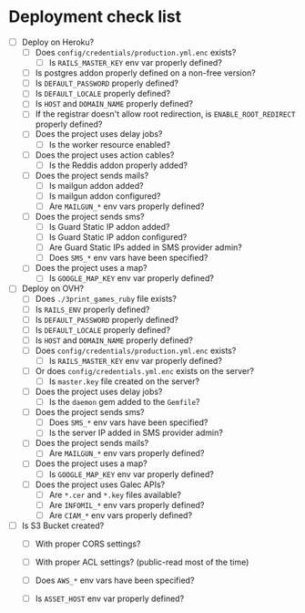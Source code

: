 # Deployment check list

- [ ] Deploy on Heroku?
  - [ ] Does `config/credentials/production.yml.enc` exists?
    - [ ] Is `RAILS_MASTER_KEY` env var properly defined?
  - [ ] Is postgres addon properly defined on a non-free version?
  - [ ] Is `DEFAULT_PASSWORD` properly defined?
  - [ ] Is `DEFAULT_LOCALE` properly defined?
  - [ ] Is `HOST` and `DOMAIN_NAME` properly defined?
  - [ ] If the registrar doesn't allow root redirection, is `ENABLE_ROOT_REDIRECT` properly defined?
  - [ ] Does the project uses delay jobs?
    - [ ] Is the worker resource enabled?
  - [ ] Does the project uses action cables?
    - [ ] Is the Reddis addon properly added?
  - [ ] Does the project sends mails?
    - [ ] Is mailgun addon added?
    - [ ] Is mailgun addon configured?
    - [ ] Are `MAILGUN_*` env vars properly defined?
  - [ ] Does the project sends sms?
    - [ ] Is Guard Static IP addon added?
    - [ ] Is Guard Static IP addon configured?
    - [ ] Are Guard Static IPs added in SMS provider admin?
    - [ ] Does `SMS_*` env vars have been specified?
  - [ ] Does the project uses a map?
    - [ ] Is `GOOGLE_MAP_KEY` env var properly defined?

- [ ] Deploy on OVH?
  - [ ] Does `./3print_games_ruby` file exists?
  - [ ] Is `RAILS_ENV` properly defined?
  - [ ] Is `DEFAULT_PASSWORD` properly defined?
  - [ ] Is `DEFAULT_LOCALE` properly defined?
  - [ ] Is `HOST` and `DOMAIN_NAME` properly defined?
  - [ ] Does `config/credentials/production.yml.enc` exists?
    - [ ] Is `RAILS_MASTER_KEY` env var properly defined?
  - [ ] Or does `config/credentials.yml.enc` exists on the server?
    - [ ] Is `master.key` file created on the server?
  - [ ] Does the project uses delay jobs?
    - [ ] Is the `daemon` gem added to the `Gemfile`?
  - [ ] Does the project sends sms?
    - [ ] Does `SMS_*` env vars have been specified?
    - [ ] Is the server IP added in SMS provider admin?
  - [ ] Does the project sends mails?
    - [ ] Are `MAILGUN_*` env vars properly defined?
  - [ ] Does the project uses a map?
    - [ ] Is `GOOGLE_MAP_KEY` env var properly defined?
  - [ ] Does the project uses Galec APIs?
    - [ ] Are `*.cer` and `*.key` files available?
    - [ ] Are `INFOMIL_*` env vars properly defined?
    - [ ] Are `CIAM_*` env vars properly defined?

- [ ] Is S3 Bucket created?
  - [ ] With proper CORS settings?
  - [ ] With proper ACL settings? (public-read most of the time)
  - [ ] Does `AWS_*` env vars have been specified?
  - [ ] Is `ASSET_HOST` env var properly defined?



